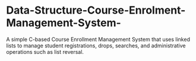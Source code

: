 # Data-Structure-Course-Enrolment-Management-System-
A simple C-based Course Enrollment Management System that uses linked lists to manage student registrations, drops, searches, and administrative operations such as list reversal.
